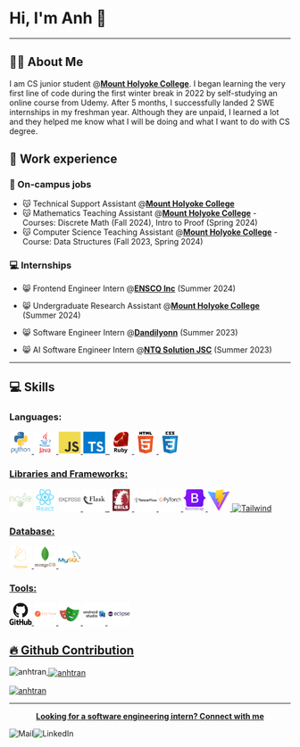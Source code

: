 # Hi, I'm Anh 👋
---
## :woman_technologist: About Me
I am CS junior student @[**Mount Holyoke College**][mhc]. I began learning the very first line of code during the first winter break in 2022 by self-studying an online course from Udemy. After 5 months, I successfully landed 2 SWE internships in my freshman year. Although they are unpaid, I learned a lot and they helped me know what I will be doing and what I want to do with CS degree.

## :office: Work experience 
### :school: On-campus jobs 
- 😽 Technical Support Assistant @[**Mount Holyoke College**][mhc]
- 😽 Mathematics Teaching Assistant @[**Mount Holyoke College**][mhc] - Courses: Discrete Math (Fall 2024), Intro to Proof (Spring 2024)
- 😽 Computer Science Teaching Assistant @[**Mount Holyoke College**][mhc] - Course: Data Structures (Fall 2023, Spring 2024)
### :computer: Internships 
- :smile_cat: Frontend Engineer Intern @[**ENSCO Inc**][ensco] (Summer 2024)
- :smile_cat: Undergraduate Research Assistant @[**Mount Holyoke College**][mhc] (Summer 2024)
- :smile_cat: Software Engineer Intern @[**Dandilyonn**][dandilyonn] (Summer 2023)
- :smile_cat: AI Software Engineer Intern @[**NTQ Solution JSC**][ntq] (Summer 2023)

  [mhc]: https://www.mtholyoke.edu/
  [dandilyonn]: https://www.linkedin.com/company/dandilyonn/
  [ntq]: https://www.linkedin.com/company/ntq-solution-jsc/
  [ensco]: https://www.linkedin.com/company/ensco-inc/
---
## :computer:	Skills
<h3 align="left">Languages:</h3>
<div>
    <a href="https://www.python.org/" target="_blank" rel="noreferrer"> <img src="https://github.com/devicons/devicon/blob/master/icons/python/python-original-wordmark.svg" title="Python" alt="Python" width="40" height="40"/>
  <a href="https://www.java.com/en/" target="_blank" rel="noreferrer"> <img src="https://github.com/devicons/devicon/blob/master/icons/java/java-original-wordmark.svg" title="Java" alt="Java" width="40" height="40"/>
  <a href="https://www.javascript.com/" target="_blank" rel="noreferrer"> <img src="https://github.com/devicons/devicon/blob/master/icons/javascript/javascript-original.svg" title="JavaScript" alt="JS" width="40" height="40"/>
  <a href="https://www.typescriptlang.org/" target="_blank" rel="noreferrer"> <img src="https://github.com/devicons/devicon/blob/master/icons/typescript/typescript-original.svg" title="TypeScript" alt="TS" width="40" height="40"/>&nbsp;
  <a href="https://www.ruby-lang.org/en/" target="_blank" rel="noreferrer"> <img src="https://github.com/devicons/devicon/blob/master/icons/ruby/ruby-original-wordmark.svg" title="Ruby" alt="Ruby" width="40" height="40"/>
  <a href="https://www.w3schools.com/html/" target="_blank" rel="noreferrer"> <img src="https://github.com/devicons/devicon/blob/master/icons/html5/html5-original-wordmark.svg" title="HTML" alt="HTML" width="40" height="40"/>
  <a href="https://www.w3schools.com/css/" target="_blank" rel="noreferrer"> <img src="https://github.com/devicons/devicon/blob/master/icons/css3/css3-original-wordmark.svg" title="CSS" alt="CSS" width="40" height="40"/>
</div>

<h3 align="left">Libraries and Frameworks:</h3>
<div>
<a href="https://nodejs.org/en"  rel="noreferrer" style="text-decoration: none;"> <img src="https://github.com/devicons/devicon/blob/master/icons/nodejs/nodejs-line-wordmark.svg" title="Node.js" alt="Node.js" width="40" height="40"/>
<a href="https://react.dev/"  rel="noreferrer" style="text-decoration: none;"> <img src="https://github.com/devicons/devicon/blob/master/icons/react/react-original-wordmark.svg" title="React" alt="React" width="40" height="40"/>
<a href="https://expressjs.com/" target="_blank" rel="noreferrer"> <img src="https://github.com/devicons/devicon/blob/master/icons/express/express-original-wordmark.svg" title="Express.js" alt="Express" width="40" height="40"/>
<a href="https://flask.palletsprojects.com/en/stable/" target="_blank" rel="noreferrer"> <img src="https://github.com/devicons/devicon/blob/master/icons/flask/flask-original-wordmark.svg" title="Flask" alt="Flask" width="40" height="40"/>&nbsp;
<a href="https://rubyonrails.org/" target="_blank" rel="noreferrer"> <img src="https://github.com/devicons/devicon/blob/master/icons/rails/rails-original-wordmark.svg" title="Rails" alt="Rails" width="40" height="40"/>
<a href="https://www.tensorflow.org/" target="_blank" rel="noreferrer"> <img src="https://github.com/devicons/devicon/blob/master/icons/tensorflow/tensorflow-line-wordmark.svg" title="TensorFlow" alt="TensorFlow" width="40" height="40"/>
<a href="https://pytorch.org/" target="_blank" rel="noreferrer"> <img src="https://github.com/devicons/devicon/blob/master/icons/pytorch/pytorch-original-wordmark.svg" title="PyTorch" alt="PyTorch" width="40" height="40"/>
<a href="https://getbootstrap.com/" target="_blank" rel="noreferrer"> <img src="https://github.com/devicons/devicon/blob/master/icons/bootstrap/bootstrap-original-wordmark.svg" title="Bootstrap" alt="Bootstrap" width="40" height="40"/>
<a href="https://vitejs.dev/" target="_blank" rel="noreferrer"> <img src="https://github.com/devicons/devicon/blob/master/icons/vitejs/vitejs-original.svg" title="Vite" alt="Vite" width="40" height="40"/>
<a href="https://tailwindcss.com/" target="_blank" rel="noreferrer"> <img src="https://upload.wikimedia.org/wikipedia/commons/thumb/d/d5/Tailwind_CSS_Logo.svg/2560px-Tailwind_CSS_Logo.svg.png" title="Tailwind" alt="Tailwind" width="40" height="40"/>
</div>
  
<h3 align="left">Database:</h3>
<div>
  <a href="https://firebase.google.com/" target="_blank" rel="noreferrer"> <img src="https://github.com/devicons/devicon/blob/master/icons/firebase/firebase-line-wordmark.svg" title="Firebase" alt="Firebase" width="40" height="40"/>
<a href="https://www.mongodb.com/" target="_blank" rel="noreferrer"> <img src="https://github.com/devicons/devicon/blob/master/icons/mongodb/mongodb-original-wordmark.svg" title="MongoDB" alt="MongoDB" width="40" height="40"/>
<a href="https://www.mysql.com/" target="_blank" rel="noreferrer"> <img src="https://github.com/devicons/devicon/blob/master/icons/mysql/mysql-original-wordmark.svg" title="MySQL" alt="MySQL" width="40" height="40"/>
</div>

<h3 align="left">Tools:</h3>
<div>
  <a href="https://github.com/" target="_blank" rel="noreferrer"> <img src="https://github.com/devicons/devicon/blob/master/icons/github/github-original-wordmark.svg" title="GitHub" alt="GitHub" width="40" height="40"/>
<a href="https://www.postman.com/" target="_blank" rel="noreferrer"> <img src="https://github.com/devicons/devicon/blob/master/icons/postman/postman-original-wordmark.svg" title="Postman" alt="Postman" width="40" height="40"/>
  <a href="https://playwright.dev/" target="_blank" rel="noreferrer"> <img src="https://github.com/devicons/devicon/blob/master/icons/playwright/playwright-original.svg" title="Playwright" alt="Playwright" width="40" height="40"/>
<a href="https://developer.android.com/studio" target="_blank" rel="noreferrer"> <img src="https://github.com/devicons/devicon/blob/master/icons/androidstudio/androidstudio-original-wordmark.svg" title="Android Studio" alt="Android Studio" width="40" height="40"/>
  <a href="https://eclipseide.org/" target="_blank" rel="noreferrer"> <img src="https://github.com/devicons/devicon/blob/master/icons/eclipse/eclipse-original-wordmark.svg" title="Eclipse" alt="Eclipse" width="40" height="40"/>
</div>

## :fire: Github Contribution
<p><img align="left" src="https://github-readme-stats.vercel.app/api/top-langs?username=Anhtran0208&show_icons=true&locale=en&layout=compact" alt="anhtran" /></p>

<p>&nbsp;<img align="center" src="https://github-readme-stats.vercel.app/api?username=Anhtran0208&show_icons=true&locale=en" alt="anhtran" /></p>

<p><img align="center" src="https://github-readme-streak-stats.herokuapp.com/?user=Anhtran0208&" alt="anhtran" /></p>

______________________________________________________________

<p align="center">
    <b>Looking for a software engineering intern? Connect with me</a>
    </b>
</p>
<div>
<a href="mailto:anhtrannd2004@gmail.com">
    <img height="32" align="left" alt="Mail" src="https://upload.wikimedia.org/wikipedia/commons/thumb/7/7e/Gmail_icon_%282020%29.svg/2560px-Gmail_icon_%282020%29.svg.png" />
</a>

<a href="https://www.linkedin.com/in/anhngtran/">
    <img height="32" align="left" alt="LinkedIn" src="https://www.pngall.com/wp-content/uploads/2016/07/Linkedin-Download-PNG.png" />
</a>
</div>
